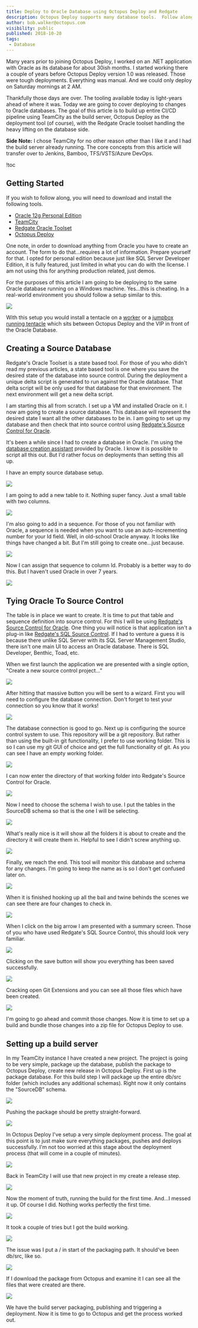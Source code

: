 ```yaml
---
title: Deploy to Oracle Database using Octopus Deploy and Redgate 
description: Octopus Deploy supports many database tools.  Follow along as we get a CI/CD pipeline built to deploy a database change to an Oracle Database
author: bob.walker@octopus.com
visibility: public
published: 2018-10-20
tags:
 - Database
---
```


Many years prior to joining Octopus Deploy, I worked on an .NET application with Oracle as its database for about 30ish months.  I started working there a couple of years before Octopus Deploy version 1.0 was released.  Those were tough deployments.  Everything was manual.  And we could only deploy on Saturday mornings at 2 AM.

Thankfully those days are over.  The tooling available today is light-years ahead of where it was.  Today we are going to cover deploying to changes to Oracle databases.  The goal of this article is to build up entire CI/CD pipeline using TeamCity as the build server, Octopus Deploy as the deployment tool (of course), with the Redgate Oracle toolset handling the heavy lifting on the database side.  

**Side Note:** I chose TeamCity for no other reason other than I like it and I had the build server already running.  The core concepts from this article will transfer over to Jenkins, Bamboo, TFS/VSTS/Azure DevOps.  

!toc

## Getting Started 

If you wish to follow along, you will need to download and install the following tools.

- [Oracle 12g Personal Edition](https://www.oracle.com/technetwork/database/enterprise-edition/downloads/index.html)
- [TeamCity](https://www.jetbrains.com/teamcity/download/)
- [Redgate Oracle Toolset](https://www.red-gate.com/dynamic/products/oracle-development/deployment-suite-for-oracle/download)
- [Octopus Deploy](https://octopus.com/downloads)

One note, in order to download anything from Oracle you have to create an account.  The form to do that...requires a lot of information.  Prepare yourself for that.  I opted for personal edition because just like SQL Server Developer Edition, it is fully featured, just limited in what you can do with the license.  I am not using this for anything production related, just demos.  

For the purposes of this article I am going to be deploying to the same Oracle database running on a Windows machine.  Yes...this is cheating.  In a real-world environment you should follow a setup similar to this.

![](https://i.octopus.com/docs/deployment-examples/database-with-jump-box.png)

With this setup you would install a tentacle on a [worker](https://octopus.com/docs/infrastructure/workers) or a [jumpbox running tentacle](https://octopus.com/docs/infrastructure/windows-targets) which sits between Octopus Deploy and the VIP in front of the Oracle Database.  

## Creating a Source Database

Redgate's Oracle Toolset is a state based tool.  For those of you who didn't read my previous articles, a state based tool is one where you save the desired state of the database into source control.  During the deployment a unique delta script is generated to run against the Oracle database.  That delta script will be only used for that database for that environment.  The next environment will get a new delta script.

I am starting this all from scratch.  I set up a VM and installed Oracle on it.  I now am going to create a source database.  This database will represent the desired state I want all the other databases to be in.  I am going to set up my database and then check that into source control using [Redgate's Source Control for Oracle](https://www.red-gate.com/products/oracle-development/source-control-for-oracle/).  

It's been a while since I had to create a database in Oracle.  I'm using the [database creation assistant](https://docs.oracle.com/cd/B16254_01/doc/server.102/b14196/install003.htm) provided by Oracle.  I know it is possible to script all this out.  But I'd rather focus on deployments than setting this all up.

I have an empty source database setup.  

![](oracle_empty_database.png)

I am going to add a new table to it.  Nothing super fancy.  Just a small table with two columns.

![](oracle_add_table.png)

I'm also going to add in a sequence.  For those of you not familiar with Oracle, a sequence is needed when you want to use an auto-incrementing number for your Id field.  Well, in old-school Oracle anyway.  It looks like things have changed a bit.  But I'm still going to create one...just because.

![](oracle_add_sequence.png)

Now I can assign that sequence to column Id.  Probably is a better way to do this.  But I haven't used Oracle in over 7 years.  

![](oracle_make_id_sequence.png)

## Tying Oracle To Source Control

The table is in place we want to create.  It is time to put that table and sequence definition into source control.  For this I will be using [Redgate's Source Control for Oracle](https://www.red-gate.com/products/oracle-development/source-control-for-oracle/).  One thing you will notice is that application isn't a plug-in like [Redgate's SQL Source Control](https://www.red-gate.com/products/sql-development/sql-source-control/).  If I had to venture a guess it is because there unlike SQL Server with its SQL Server Management Studio, there isn't one main UI to access an Oracle database.  There is SQL Developer, Benthic, Toad, etc.

When we first launch the application we are presented with a single option, "Create a new source control project..."

![](redgate_source_control_getting_started.png)

After hitting that massive button you will be sent to a wizard.  First you will need to configure the database connection.  Don't forget to test your connection so you know that it works!

![](redgate_configure_connection.png)

The database connection is good to go.  Next up is configuring the source control system to use.  This repository will be a git repository.  But rather than using the built-in git functionality, I prefer to use working folder.  This is so I can use my git GUI of choice and get the full functionality of git.  As you can see I have an empty working folder.

![](empty_working_folder.png)

I can now enter the directory of that working folder into Redgate's Source Control for Oracle.  

![](redgate_select_working_folder.png)

Now I need to choose the schema I wish to use.  I put the tables in the SourceDB schema so that is the one I will be selecting.

![](redgate_select_schema.png)

What's really nice is it will show all the folders it is about to create and the directory it will create them in.  Helpful to see I didn't screw anything up.

![](redgate_confirm_schema.png)

Finally, we reach the end.  This tool will monitor this database and schema for any changes.  I'm going to keep the name as is so I don't get confused later on.

![](redgate_summary.png)

When it is finished hooking up all the bail and twine behinds the scenes we can see there are four changes to check in.

![](redgate_project_summary.png)

When I click on the big arrow I am presented with a summary screen.  Those of you who have used Redgate's SQL Source Control, this should look very familiar.

![](redgate_commit_changes_summary.png)

Clicking on the save button will show you everything has been saved successfully.

![](redgate_save_changes_finished.png)

Cracking open Git Extensions and you can see all those files which have been created.

![](git_pending_changes.png)

I'm going to go ahead and commit those changes.  Now it is time to set up a build and bundle those changes into a zip file for Octopus Deploy to use.

## Setting up a build server

In my TeamCity instance I have created a new project.  The project is going to be very simple, package up the database, publish the package to Octopus Deploy, create new release in Octopus Deploy.  First up is the package database.  For this build step I will package up the entire db/src folder (which includes any additional schemas).  Right now it only contains the "SourceDB" schema.

![](teamcity_package_oracle_db.png)

Pushing the package should be pretty straight-forward.  

![](teamcity_push_packages.png)

In Octopus Deploy I've setup a very simple deployment process.  The goal at this point is to just make sure everything packages, pushes and deploys successfully.  I'm not too worried at this stage about the deployment process (that will come in a couple of minutes).

![](octopus_simple_oracle_process.png)

Back in TeamCity I will use that new project in my create a release step.

![](teamcity_create_octopus_release.png)

Now the moment of truth, running the build for the first time.  And...I messed it up.  Of course I did.  Nothing works perfectly the first time.

![](team_city_first_build.png)

It took a couple of tries but I got the build working.

![](teamcity_successful_build.png)

The issue was I put a / in start of the packaging path.  It should've been db/src, like so.

![](teamcity_correct_pack_step.png)

If I download the package from Octopus and examine it I can see all the files that were created are there.

![](octopus_package_contents.png)

We have the build server packaging, publishing and triggering a deployment.  Now it is time to go to Octopus and get the process worked out.

